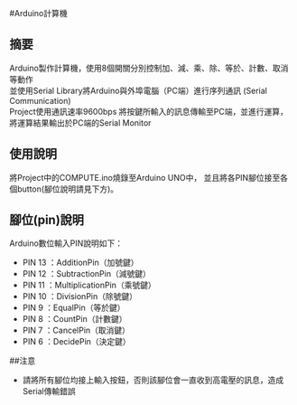 #Arduino計算機
## 摘要
Arduino製作計算機，使用8個開關分別控制加、減、乘、除、等於、計數、取消等動作<br>
並使用Serial Library將Arduino與外埠電腦（PC端）進行序列通訊 (Serial Communication) <br>
Project使用通訊速率9600bps 將按鍵所輸入的訊息傳輸至PC端，並進行運算，將運算結果輸出於PC端的Serial Monitor<br>

## 使用說明
將Project中的COMPUTE.ino燒錄至Arduino UNO中，
並且將各PIN腳位接至各個button(腳位說明請見下方)。<br>

## 腳位(pin)說明
Arduino數位輸入PIN說明如下：
* PIN 13 ：AdditionPin（加號鍵）
* PIN 12 ：SubtractionPin（減號鍵）
* PIN 11 ：MultiplicationPin（乘號鍵）
* PIN 10 ：DivisionPin（除號鍵）
* PIN 9  ：EqualPin（等於鍵）
* PIN 8  ：CountPin（計數鍵）
* PIN 7  ：CancelPin（取消鍵）
* PIN 6  ：DecidePin（決定鍵）<br>

##注意
* 請將所有腳位均接上輸入按鈕，否則該腳位會一直收到高電壓的訊息，造成Serial傳輸錯誤

